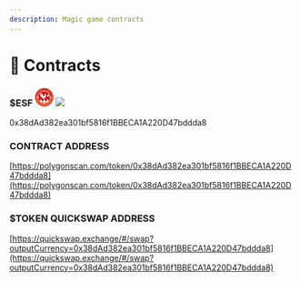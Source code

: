 ```yaml
---
description: Magic game contracts
---
```


# 📔 Contracts

### $ESF ![](../.gitbook/assets/32x.png) ![](broken-reference)

0x38dAd382ea301bf5816f1BBECA1A220D47bddda8

### CONTRACT ADDRESS

[https://polygonscan.com/token/0x38dAd382ea301bf5816f1BBECA1A220D47bddda8](https://polygonscan.com/token/0x38dAd382ea301bf5816f1BBECA1A220D47bddda8)

### $TOKEN QUICKSWAP ADDRESS

[https://quickswap.exchange/#/swap?outputCurrency=0x38dAd382ea301bf5816f1BBECA1A220D47bddda8](https://quickswap.exchange/#/swap?outputCurrency=0x38dAd382ea301bf5816f1BBECA1A220D47bddda8)
